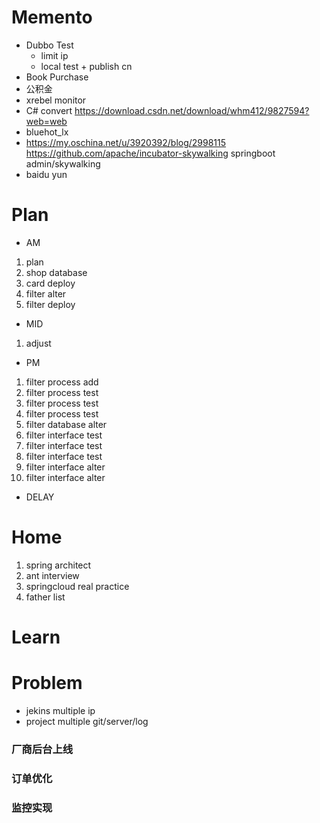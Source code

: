 # Memento
* Dubbo Test
    * limit ip
    * local test + publish cn
* Book Purchase
* 公积金
* xrebel monitor
* C# convert https://download.csdn.net/download/whm412/9827594?web=web
* bluehot_lx
* https://my.oschina.net/u/3920392/blog/2998115
    https://github.com/apache/incubator-skywalking
    springboot admin/skywalking
* baidu yun
             
 # Plan
 * AM
 1. plan
 2. shop database
 3. card deploy
 4. filter alter
 5. filter deploy
 * MID
 1. adjust
 * PM
 1. filter process add
 2. filter process test
 3. filter process test
 4. filter process test
 5. filter database alter
 6. filter interface test
 7. filter interface test
 8. filter interface test
 9. filter interface alter
 10. filter interface alter
 * DELAY
 
 # Home
 1. spring architect
 2. ant interview
 3. springcloud real practice
 4. father list

# Learn


# Problem
* jekins multiple ip
* project multiple git/server/log


### 厂商后台上线

### 订单优化

### 监控实现



